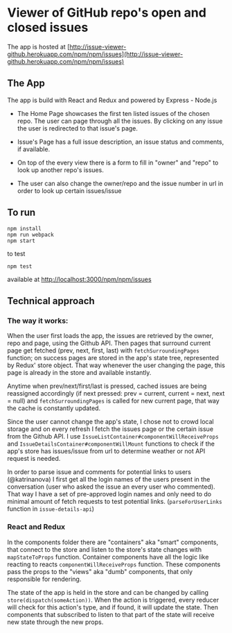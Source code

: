 # Viewer of GitHub repo's open and closed issues

The app is hosted at [http://issue-viewer-github.herokuapp.com/npm/npm/issues](http://issue-viewer-github.herokuapp.com/npm/npm/issues)

## The App

The app is build with React and Redux and powered by Express - Node.js

- The Home Page showcases the first ten listed issues of the chosen repo. The user can page through all the issues. By clicking on any issue the user is redirected to that issue's page.

- Issue's Page has a full issue description, an issue status and comments, if available.

- On top of the every view there is a form to fill in "owner" and "repo" to look up another repo's issues.

- The user can also change the owner/repo and the issue number in url in order to look up certain issues/issue


## To run

```
npm install
npm run webpack
npm start
```

to test
```
npm test
```

available at [http://localhost:3000/npm/npm/issues](http://localhost:3000/npm/npm/issues)


## Technical approach


### The way it works:

When the user first loads the app, the issues are retrieved by the owner, repo and page, using the Github API. Then pages that surround current page get fetched (prev, next, first, last) with `fetchSurroundingPages` function; on success pages are stored in the app's state tree, represented by Redux' store object. That way whenever the user changing the page, this page is already in the store and available instantly.

Anytime when prev/next/first/last is pressed, cached issues are being reassigned accordingly (if next pressed: prev = current, current = next, next = null) and `fetchSurroundingPages` is called for new current page, that way the cache is constantly updated.

Since the user cannot change the app's state, I chose not to crowd local storage and on every refresh I fetch the issues page or the certain issue from the Github API. I use `IssueListContainer#componentWillReceiveProps` and `IssueDetailsContainer#componentWillMount` functions to check if the app's store has issues/issue from url to determine weather or not API request is needed.

In order to parse issue and comments for potential links to users (@katrinanova) I first get all the login names of the users present in the conversation (user who asked the issue an every user who commented). That way I have a set of pre-approved login names and only need to do minimal amount of fetch requests to test potential links. (`parseForUserLinks` function in `issue-details-api`)


### React and Redux

In the components folder there are "containers" aka "smart" components, that connect to the store and listen to the store's state changes with `mapStateToProps` function. Container components have all the logic like reacting to reacts `componentWillReceiveProps` function. These components pass the props to the "views" aka "dumb" components, that only responsible for rendering.

The state of the app is held in the store and can be changed by calling `store(dispatch(someAction))`. When the action is triggered, every reducer will check for this action's type, and if found, it will update the state. Then components that subscribed to listen to that part of the state will receive new state through the new props.
